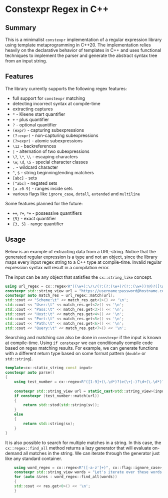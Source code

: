# Constexpr Regex in C++

## Summary
This is a minimalist `constexpr` implementation of a regular expression
library using template metaprogramming in C++20. The implementation relies
heavily on the declarative behavior of templates in C++ and uses 
functional techniques to implement the parser and generate the abstract syntax 
tree from an input string.

## Features
The library currently supports the following regex features:
* full support for `constexpr` matching
* detecting incorrect syntax at compile-time
* extracting captures
* `*` - Kleene start quantifier
* `+` - plus quantifier
* `?` - optional quantifier
* `(expr)` - capturing subexpressions
* `(?:expr)` - non-capturing subexpressions
* `(?>expr)` - atomic subexpressions
* `\12` - backreferences
* `|` - alternation of two subexpressions
* `\?`, `\*`, `\\` - escaping characters
* `\w`, `\d`, `\S` - special character classes
* `.` - wildcard character
* `^`, `$` - string beginning/ending matchers
* `[abc]` - sets
* `[^abc]` - negated sets
* `[a-z0-9]` - ranges inside sets
* various flags like `ignore_case`, `dotall`, `extended` and `multiline`

Some features planned for the future:
* `++`, `?+`, `*+` - possessive quantifiers
* `{5}` - exact quantifier
* `{3, 5}` - range quantifier

## Usage
Below is an example of extracting data from a URL-string.
Notice that the generated regular expression is a type and not an object, since the library maps every
input regex string to a C++ type at compile-time. Invalid regular expression syntax will result
in a compilation error.

The input can be any object that satisfies the `cx::string_like` concept.
```cpp
using url_regex = cx::regex<R"((\w+):\/\/(?:(?:(\w+)?(?::(\w+))?@)?([\w.]+)(?::(\d+))?)?(?:(\/[-/\w]+)?\?([\w=&]+))?)">;
constexpr std::string_view url = "https://username:password@hostname.com:8080/path/to/resource?id=12345";
constexpr auto match_res = url_regex::match(url);
std::cout << "Scheme:\t" << match_res.get<1>() << '\n';
std::cout << "User:\t" << match_res.get<2>() << '\n';
std::cout << "Pass:\t" << match_res.get<3>() << '\n';
std::cout << "Host:\t" << match_res.get<4>() << '\n';
std::cout << "Port:\t" << match_res.get<5>() << '\n';
std::cout << "Path:\t" << match_res.get<6>() << '\n';
std::cout << "Query:\t" << match_res.get<7>() << '\n';
```

Searching and matching can also be done in `constexpr` if the input is known at 
compile-time. Using `if constexpr` we can conditionally compile code based
on regex matching results. For example, we can generate functions with a different
return type based on some format pattern (`double` or `std::string`).
```cpp
template<cx::static_string const input>
constexpr auto parse()
{
    using test_number = cx::regex<R"([1-9]+(\.\d*)?(e(\+|-)?\d+(\.\d*)?)?)">;
    
    constexpr std::string_view url = static_cast<std::string_view>(input);
    if constexpr (test_number::match(url))
    {
        return std::stod(std::string(sv));
    }
    else
    {
        return std::string(sv);
    }
}
```

It is also possible to search for multiple matches in a string. In this case,
the `cx::regex::find_all` method returns a lazy generator that will evaluate
on-demand all matches in the string. We can iterate through the generator
just like any standard container.
```cpp
    using word_regex = cx::regex<R"([-a-z']+)", cx::flag::ignore_case>;
    constexpr std::string_view words = "Let's iterate over these words!";
    for (auto &&res : word_regex::find_all(words))
    {
    std::cout << res.get<0>() << '\n';
    }
```
